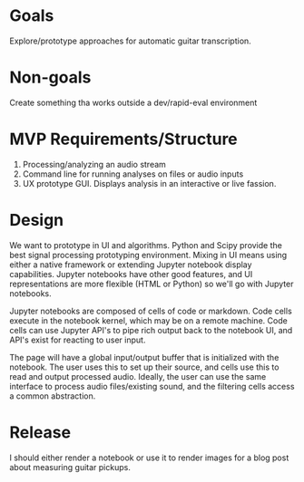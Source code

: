# Goals
Explore/prototype approaches for automatic guitar transcription.

# Non-goals
Create something tha works outside a dev/rapid-eval environment

# MVP Requirements/Structure
1. Processing/analyzing an audio stream
2. Command line for running analyses on files or audio inputs
3. UX prototype GUI. Displays analysis in an interactive or live fassion.

# Design

We want to prototype in UI and algorithms. Python and Scipy provide the best signal processing prototyping environment. Mixing in UI means using either a native framework or extending Jupyter notebook display capabilities. Jupyter notebooks have other good features, and UI representations are more flexible (HTML or Python) so we'll go with Jupyter notebooks.

Jupyter notebooks are composed of cells of code or markdown. Code cells execute in the notebook kernel, which may be on a remote machine. Code cells can use Jupyter API's to pipe rich output back to the notebook UI, and API's exist for reacting to user input.

The page will have a global input/output buffer that is initialized with the notebook. The user uses this to set up their source, and cells use this to read and output processed audio. Ideally, the user can use the same interface to process audio files/existing sound, and the filtering cells access a common abstraction.

# Release
I should either render a notebook or use it to render images for a blog post about measuring guitar pickups. 
<!--stackedit_data:
eyJoaXN0b3J5IjpbLTgzOTQ2Mjk5OSwtMjUzNzY4Nzk2LDEyNT
IwNzA0NF19
-->